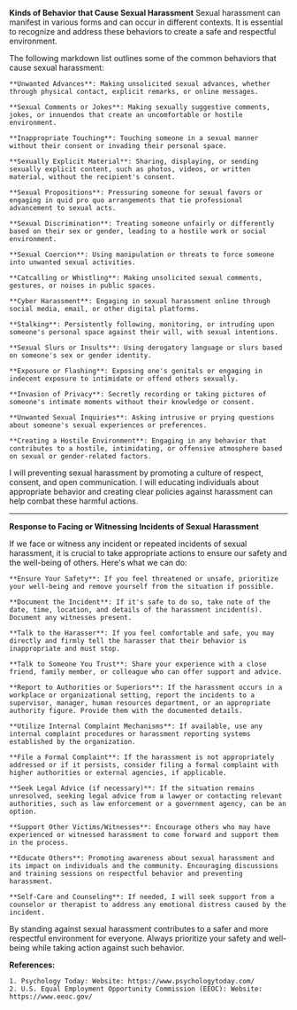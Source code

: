 **Kinds of Behavior that Cause Sexual Harassment**
    Sexual harassment can manifest in various forms and can occur in different contexts. It is essential to recognize and address these behaviors to create a safe and respectful environment. 

The following markdown list outlines some of the common behaviors that cause sexual harassment:

    **Unwanted Advances**: Making unsolicited sexual advances, whether through physical contact, explicit remarks, or online messages.

    **Sexual Comments or Jokes**: Making sexually suggestive comments, jokes, or innuendos that create an uncomfortable or hostile environment.

    **Inappropriate Touching**: Touching someone in a sexual manner without their consent or invading their personal space.

    **Sexually Explicit Material**: Sharing, displaying, or sending sexually explicit content, such as photos, videos, or written material, without the recipient's consent.

    **Sexual Propositions**: Pressuring someone for sexual favors or engaging in quid pro quo arrangements that tie professional advancement to sexual acts.

    **Sexual Discrimination**: Treating someone unfairly or differently based on their sex or gender, leading to a hostile work or social environment.

    **Sexual Coercion**: Using manipulation or threats to force someone into unwanted sexual activities.

    **Catcalling or Whistling**: Making unsolicited sexual comments, gestures, or noises in public spaces.

    **Cyber Harassment**: Engaging in sexual harassment online through social media, email, or other digital platforms.

    **Stalking**: Persistently following, monitoring, or intruding upon someone's personal space against their will, with sexual intentions.

    **Sexual Slurs or Insults**: Using derogatory language or slurs based on someone's sex or gender identity.

    **Exposure or Flashing**: Exposing one's genitals or engaging in indecent exposure to intimidate or offend others sexually.

    **Invasion of Privacy**: Secretly recording or taking pictures of someone's intimate moments without their knowledge or consent.

    **Unwanted Sexual Inquiries**: Asking intrusive or prying questions about someone's sexual experiences or preferences.

    **Creating a Hostile Environment**: Engaging in any behavior that contributes to a hostile, intimidating, or offensive atmosphere based on sexual or gender-related factors.

 I will preventing sexual harassment by promoting a culture of respect, consent, and open communication. I will educating individuals about appropriate behavior and creating clear policies against harassment can help combat these harmful actions.

--------------------------------------------------------------------------------------------------------------------------------------------------------------------------------------------

**Response to Facing or Witnessing Incidents of Sexual Harassment**

If we face or witness any incident or repeated incidents of sexual harassment, it is crucial to take appropriate actions to ensure our safety and the well-being of others. Here's what we can do:

    **Ensure Your Safety**: If you feel threatened or unsafe, prioritize your well-being and remove yourself from the situation if possible.

    **Document the Incident**: If it's safe to do so, take note of the date, time, location, and details of the harassment incident(s). Document any witnesses present.

    **Talk to the Harasser**: If you feel comfortable and safe, you may directly and firmly tell the harasser that their behavior is inappropriate and must stop.

    **Talk to Someone You Trust**: Share your experience with a close friend, family member, or colleague who can offer support and advice.

    **Report to Authorities or Superiors**: If the harassment occurs in a workplace or organizational setting, report the incidents to a supervisor, manager, human resources department, or an appropriate authority figure. Provide them with the documented details.

    **Utilize Internal Complaint Mechanisms**: If available, use any internal complaint procedures or harassment reporting systems established by the organization.

    **File a Formal Complaint**: If the harassment is not appropriately addressed or if it persists, consider filing a formal complaint with higher authorities or external agencies, if applicable.

    **Seek Legal Advice (if necessary)**: If the situation remains unresolved, seeking legal advice from a lawyer or contacting relevant authorities, such as law enforcement or a government agency, can be an option.

    **Support Other Victims/Witnesses**: Encourage others who may have experienced or witnessed harassment to come forward and support them in the process.

    **Educate Others**: Promoting awareness about sexual harassment and its impact on individuals and the community. Encouraging discussions and training sessions on respectful behavior and preventing harassment.

    **Self-Care and Counseling**: If needed, I will seek support from a counselor or therapist to address any emotional distress caused by the incident.

By standing against sexual harassment contributes to a safer and more respectful environment for everyone. Always prioritize your safety and well-being while taking action against such behavior.

**References:**

    1. Psychology Today: Website: https://www.psychologytoday.com/
    2. U.S. Equal Employment Opportunity Commission (EEOC): Website: https://www.eeoc.gov/
